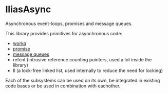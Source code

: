 IliasAsync
==========

Asynchronous event-loops, promises and message queues.

This library provides primitives for asynchronous code:
- [workq](documentation/workq.md "workq documentation")
- [promise](documentation/promise.md "promise and future documentation")
- [message queues](documentation/msg_queue.md "message queue documentation")
- refcnt (intrusive reference counting pointers, used a lot inside the library)
- ll (a lock-free linked list, used internally to reduce the need for locking)

Each of the subsystems can be used on its own, be integrated in existing code bases or be used in combination with eachother.
